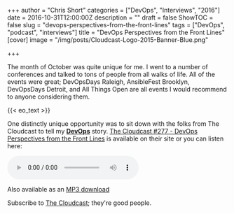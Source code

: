 +++
author = "Chris Short"
categories = ["DevOps", "Interviews", "2016"]
date = 2016-10-31T12:00:00Z
description = ""
draft = false
ShowTOC = false
slug = "devops-perspectives-from-the-front-lines"
tags = ["DevOps", "podcast", "interviews"]
title = "DevOps Perspectives from the Front Lines"
[cover]
image = "/img/posts/Cloudcast-Logo-2015-Banner-Blue.png"

+++

The month of October was quite unique for me. I went to a number of conferences and talked to tons of people from all walks of life. All of the events were great; DevOpsDays Raleigh, AnsibleFest Brooklyn, DevOpsDays Detroit, and All Things Open are all events I would recommend to anyone considering them.

{{< eo_text >}}

One distinctly unique opportunity was to sit down with the folks from The Cloudcast to tell my [**DevOps**](https://devopsish.com/) story. [The Cloudcast #277 - DevOps Perspectives from the Front Lines](http://www.thecloudcast.net/2016/10/the-cloudcast-277-devops-perspective.html) is available on their site or you can listen here:

<audio controls>
  <source src="/interviews/the-cloudcast-277-devops-perspectives-from-the-front-lines.mp3" type="audio/mpeg">
Your browser does not support the audio element but you can download it as an MP3.
</audio>

Also available as an [MP3 download](/interviews/the-cloudcast-277-devops-perspectives-from-the-front-lines.mp3)

Subscribe to [The Cloudcast](http://www.thecloudcast.net/2016/10/the-cloudcast-277-devops-perspective.html); they're good people.
